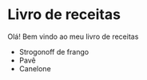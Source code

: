# Livro de receitas
Olá! Bem vindo ao meu livro de receitas

 - Strogonoff de frango
 - Pavê
 - Canelone
